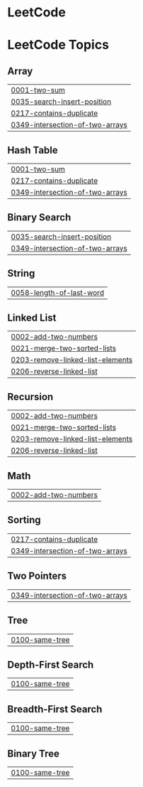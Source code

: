 # LeetCode
<!---LeetCode Topics Start-->
# LeetCode Topics
## Array
|  |
| ------- |
| [0001-two-sum](https://github.com/Kim-Bogeun/LeetCode/tree/master/0001-two-sum) |
| [0035-search-insert-position](https://github.com/Kim-Bogeun/LeetCode/tree/master/0035-search-insert-position) |
| [0217-contains-duplicate](https://github.com/Kim-Bogeun/Coding/tree/master/0217-contains-duplicate) |
| [0349-intersection-of-two-arrays](https://github.com/Kim-Bogeun/Coding/tree/master/0349-intersection-of-two-arrays) |
## Hash Table
|  |
| ------- |
| [0001-two-sum](https://github.com/Kim-Bogeun/LeetCode/tree/master/0001-two-sum) |
| [0217-contains-duplicate](https://github.com/Kim-Bogeun/Coding/tree/master/0217-contains-duplicate) |
| [0349-intersection-of-two-arrays](https://github.com/Kim-Bogeun/Coding/tree/master/0349-intersection-of-two-arrays) |
## Binary Search
|  |
| ------- |
| [0035-search-insert-position](https://github.com/Kim-Bogeun/LeetCode/tree/master/0035-search-insert-position) |
| [0349-intersection-of-two-arrays](https://github.com/Kim-Bogeun/Coding/tree/master/0349-intersection-of-two-arrays) |
## String
|  |
| ------- |
| [0058-length-of-last-word](https://github.com/Kim-Bogeun/LeetCode/tree/master/0058-length-of-last-word) |
## Linked List
|  |
| ------- |
| [0002-add-two-numbers](https://github.com/Kim-Bogeun/LeetCode/tree/master/0002-add-two-numbers) |
| [0021-merge-two-sorted-lists](https://github.com/Kim-Bogeun/LeetCode/tree/master/0021-merge-two-sorted-lists) |
| [0203-remove-linked-list-elements](https://github.com/Kim-Bogeun/LeetCode/tree/master/0203-remove-linked-list-elements) |
| [0206-reverse-linked-list](https://github.com/Kim-Bogeun/LeetCode/tree/master/0206-reverse-linked-list) |
## Recursion
|  |
| ------- |
| [0002-add-two-numbers](https://github.com/Kim-Bogeun/LeetCode/tree/master/0002-add-two-numbers) |
| [0021-merge-two-sorted-lists](https://github.com/Kim-Bogeun/LeetCode/tree/master/0021-merge-two-sorted-lists) |
| [0203-remove-linked-list-elements](https://github.com/Kim-Bogeun/LeetCode/tree/master/0203-remove-linked-list-elements) |
| [0206-reverse-linked-list](https://github.com/Kim-Bogeun/LeetCode/tree/master/0206-reverse-linked-list) |
## Math
|  |
| ------- |
| [0002-add-two-numbers](https://github.com/Kim-Bogeun/LeetCode/tree/master/0002-add-two-numbers) |
## Sorting
|  |
| ------- |
| [0217-contains-duplicate](https://github.com/Kim-Bogeun/Coding/tree/master/0217-contains-duplicate) |
| [0349-intersection-of-two-arrays](https://github.com/Kim-Bogeun/Coding/tree/master/0349-intersection-of-two-arrays) |
## Two Pointers
|  |
| ------- |
| [0349-intersection-of-two-arrays](https://github.com/Kim-Bogeun/Coding/tree/master/0349-intersection-of-two-arrays) |
## Tree
|  |
| ------- |
| [0100-same-tree](https://github.com/Kim-Bogeun/Coding/tree/master/0100-same-tree) |
## Depth-First Search
|  |
| ------- |
| [0100-same-tree](https://github.com/Kim-Bogeun/Coding/tree/master/0100-same-tree) |
## Breadth-First Search
|  |
| ------- |
| [0100-same-tree](https://github.com/Kim-Bogeun/Coding/tree/master/0100-same-tree) |
## Binary Tree
|  |
| ------- |
| [0100-same-tree](https://github.com/Kim-Bogeun/Coding/tree/master/0100-same-tree) |
<!---LeetCode Topics End-->